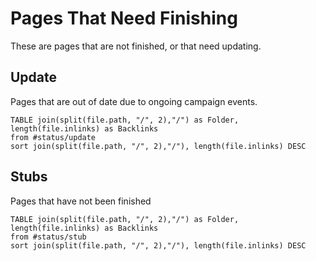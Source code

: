 # Pages That Need Finishing

These are pages that are not finished, or that need updating.

## Update

Pages that are out of date due to ongoing campaign events. 

```dataview
TABLE join(split(file.path, "/", 2),"/") as Folder, length(file.inlinks) as Backlinks
from #status/update
sort join(split(file.path, "/", 2),"/"), length(file.inlinks) DESC
```


## Stubs

Pages that have not been finished

```dataview
TABLE join(split(file.path, "/", 2),"/") as Folder, length(file.inlinks) as Backlinks
from #status/stub
sort join(split(file.path, "/", 2),"/"), length(file.inlinks) DESC
```
